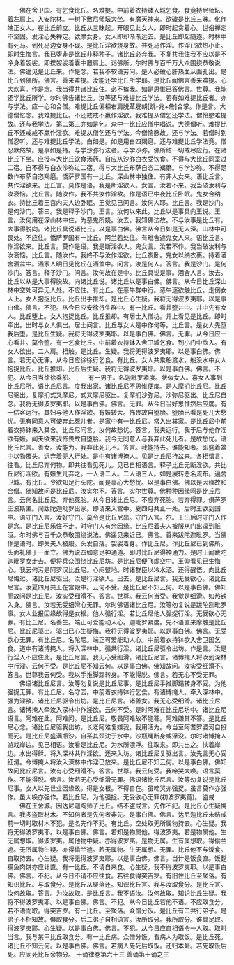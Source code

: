 <!-- { "loadSidebar": true } -->
　　佛在舍卫国。有乞食比丘。名难提。中前着衣持钵入城乞食。食竟持尼师坛。着左肩上。入安陀林。一树下敷尼师坛大坐。有魔天神来。欲破是比丘三昧。化作端正女人。在比丘前立。比丘从三昧起。开眼见此女人。即时起贪着心。世俗禅定不坚固。发淫心失禅定。欲摩女身。女人即却渐渐远去。是比丘即起随逐。时林中有死马。到死马边女身不现。是比丘淫欲烧身故。共死马作淫。作淫已欲热小止。即时生悔言。我已堕非是比丘非释种子。诸比丘必弃我。不复共我住我不应以是不净身着袈裟。即揲袈裟着囊中置肩上。诣佛所。尔时佛与百千万大众围绕恭敬说法。佛遥见是比丘来。作是念。若我不软语劳问。是人必破心肝热血从面孔出。是比丘到佛所。佛言。善来难提。汝能还学比丘所学耶。是比丘闻佛言善来难提。心大欢喜。作是念。我当得共诸比丘住。必不摈我。如是思惟已答佛言。世尊。我能还学比丘所学。尔时佛告诸比丘。汝等还与难提比丘学法。若有如难提比丘者。亦与学法。应一心和合僧。难提比丘偏袒右肩脱革屣胡[跳-兆+詹]合掌。作是言。大德僧忆念。我难提比丘。不还戒戒不羸作淫欲。我难提从僧乞还学法。僧怜愍难提故。还与我学法。第二第三亦如是乞。众中一比丘应僧中唱说。大德僧听。难提比丘不还戒戒不羸作淫欲。难提从僧乞还与学法。今僧怜愍故。还与学法。若僧时到僧忍听。还与难提比丘学法。白如是。如是用白四羯磨。还与难提比丘学法竟。僧忍默然故。是事如是持。与学沙弥行法者。与学沙弥。佛所结一切戒尽应行。在诸比丘下坐。应授与大比丘饮食汤药。自应从沙弥白衣受饮食。不得与大比丘同室过二宿。自不得与白衣沙弥过二宿。得与大比丘布萨自恣二羯磨。与学沙弥。不得足数作布萨自恣羯磨。憍萨罗国有一比丘。深山林中独住。有非人女来。语比丘言。共作淫欲来。比丘言。莫作是语。我是断淫欲人。女言。汝若不来。我当破汝利与汝衰恼。比丘言。随汝作。我不共汝作淫欲。作是语已中夜比丘卧眠。鬼女合纳衣。持比丘着王宫内夫人边卧眠。王觉见已问言。汝何人耶。比丘言。我是沙门。是何沙门。答曰。我是释子沙门。王言。汝何以来此。比丘以是事具向王说。王言。汝何用在深山林中住。为恶鬼所娆。汝去。我知佛法故。不与汝事是比丘有。大事得脱向。诸比丘具说诸比丘。以是事白佛。佛言从今日如是无人深。山林中可畏处。不应住。憍萨罗国有一比丘。阿兰若处住。有毗舍遮鬼女人来。语比丘言。作淫欲来。比丘言。莫作是语。我是断淫欲人。鬼女言。汝若不作。我当破汝利与汝衰恼。比丘言。随汝作。我终不与汝作淫欲。比丘夜卧。鬼女以纳衣裹。持着酒舍酒盆中。酒家人明日见比丘在酒盆中。问言。汝是何人。答言。我是沙门。是何沙门。答言。释子沙门。问言。汝何故在是中。比丘具说是事。酒舍人言。汝去。比丘以从是大事得脱故。向诸比丘说。诸比丘以是事白佛。佛言。从今日比丘深山林中空处可异无人处。不应住。有比丘。在恶牛群中行。恶牛逐欲触比丘。走倒女人上。女人抱捉比丘。比丘出手推却。是比丘心生疑。我将无得波罗夷耶。以是事白佛。佛言。不犯。从今日应安徐行牛群中。有一比丘。看井堕井中。井中先有女人。比丘堕上。女人抱捉比丘。比丘推却。有居士入僧坊。井上看见是比丘。即时牵出。出时与女人俱出。居士问言。比丘与女人是中作何等。比丘言。是女人先堕我后堕。是比丘生疑。我将无得波罗夷耶。以是事白佛。佛言。无罪。从今日应一心看井。莫令堕。有一乞食比丘。中前着衣持钵入舍卫城乞食。到小门中欲入。有女人欲出。二人肩。相触。是比丘。生疑。我将无得波罗夷耶。以是事白佛。佛言。若无心无罪。从今日应徐徐行乞食。有比丘。女人共乘船渡水。船没水中女人抱捉比丘。比丘推却。比丘后生疑。我将无得波罗夷耶。以是事白佛。佛言。不犯。从今日当徐徐乘船。
　　有一男子。名迦毗罗紧度。状似女人。喜女人事到比丘尼所。语比丘尼言。度我出家。诸比丘尼不思惟便度。是人摩扪比丘尼。比丘尼驱出。复摩扪式叉摩尼。式叉摩尼驱出。复摩扪沙弥尼。沙弥尼驱出。比丘尼自念。我将无得波罗夷耶。以是事白佛。佛言。无罪。从今日当好思惟然后应度。有一估客远行。其妇与他人作淫欲。有娠转大。怖畏故自堕胎。堕胎已看是死儿大愁忧。无有同意人可使弃此死儿者。是家中有一比丘尼。常入出其家。是比丘尼中前着衣持钵来入其舍。比丘尼问言。汝何故愁忧。答言。我夫远行。我于后与他作淫欲有娠。闻夫欲来我怖畏故自堕胎。我今无同意人与我弃此死儿者。是故愁忧。语比丘尼言。善女。汝能为。我弃此死儿不。答言。我能持去。谁能知者。即盛着盆中以物覆头。远弃着无人行处。是中有诸博掩人。见是比丘尼持盆来。各相谓言。往看。比丘尼弃何物。即共往看见死儿。见已自相语言。释子比丘无断淫欲。共比丘尼行淫欲。有娠生儿弃之。一人语二人。二人语三人。如是展转恶名流布。遍舍卫城。有比丘。少欲知足行头陀。闻是事心大愁忧。以是事白佛。佛以是因缘故和合僧。佛知故问是比丘尼。汝实尔不。答言。实尔世尊。佛种种因缘呵是比丘尼言。云何名比丘尼。弃他死胎。从今日诸比丘尼。不应弃死胎。若弃得罪。俱萨罗王波斯匿。闻跋陀迦毗罗出家。即请来入宫中。夏四月共止一处。后时王欲到园中。语守门人言。汝好守门。莫令是比丘尼出。守门人言。尔。王出后时守门人作是念。是比丘尼乐住不走。时守门人有余因缘。比丘尼着夫人被服从门出迳到祇洹。尔时佛与百千众恭敬围绕说法。佛遥见来近已。佛言。善来跋陀迦毗罗。当佛作是语时。即失夫人被服。头发自落。袈裟着身。作比丘尼。作比丘尼已到佛所。头面礼佛于一面立。佛为说四如意足神通道。即时比丘尼得神通力。是时王闻跋陀迦毗罗女走去。便将兵众围绕比丘尼坊。是比丘尼便飞虚空中。王仰看见已生悔心。我云何污是阿罗汉比丘尼。心闷躄地。时诸群臣以冷水洒。还得醒悟。向比丘尼悔过。诸比丘尼驱出。汝是行淫欲人。出去。是比丘尼言。我无受欲心。诸比丘尼言。汝夏四月共王在宫殿中。云何不受。是比丘尼不知云何。以是事白佛。佛知而故问是比丘尼。汝实受细滑不。答言。世尊。我云何当受。我觉是细滑。如热铁入身。佛言。汝若无受细滑心无罪。尔时佛语诸比丘尼。汝等勿复说是跋陀迦毗罗事。女人业报因缘故得是女根。他人强行淫。若比丘尼他人强捉行淫。无受欲心无罪。有比丘尼。名善生。端正可爱能动人心。迦毗罗紧度。先不语直来摩触是比丘尼。比丘尼驱出。驱出已心生疑悔。我将无得波罗夷耶。以是事白佛。佛言。无受欲心无罪。有比丘尼。名陀尼。端正可爱能动人心。中前着衣持钵欲入舍卫国乞食。道中有诸博掩人。将入深林中。强共行淫。诸比丘尼驱令出坊。作是言。汝是行淫人不应住此。是比丘尼言。我无心受细滑。诸比丘尼言。诸博掩人将汝到深林中行淫。云何不受。是比丘尼不知云何。以是事白佛。佛知故问。汝实受细滑不。答言。世尊我云何受。我以手推脚蹋转身。不能得脱。佛言。若无心不受无罪。
　　佛语诸比丘尼言。汝等勿复说是比丘尼事。是比丘尼手推脚蹋转身不受。为他强捉无罪。有比丘尼。名守园。中前着衣持钵行乞食。有诸博掩人。牵入深林中。强为淫欲。诸比丘尼驱令出坊。是比丘尼言。诸善女。我无心受细滑。诸比丘尼言。诸博掩人牵汝入深林中作淫欲。云何不受。是时阿难在比丘尼坊中。诸比丘尼语言。阿难在此。阿难问。是比丘尼。敬畏阿难故不能答。阿难嫌其不答。是比丘尼心念。诸比丘尼驱我出坊。长老阿难复嫌我。我用活为。今当至阿耆罗婆河自投而死。是比丘尼盛满瓶沙。自系其颈沈于水中。沙瓶绳断身或浮没。尔时诸博掩人游戏岸边。见已相语。汝看是比丘尼。为水所漂浮。往取来。即共出之。扶着岸边。水出得稣。将入深林共作淫欲。还来入坊。诸比丘尼复驱出言。汝先言无心受细滑。今博掩人将汝入深林中作淫已放来。是比丘尼不知云何。以是事白佛。佛知故问比丘尼言。汝有心受细滑不。答言。世尊。我云何受。我啼哭大唤。语言莫作。不能得脱。佛言。汝若无心受细滑无罪。佛语诸比丘尼言。汝等勿复说是比丘尼事。女人以先世业因缘故。得是女根。不得自在。虽啼哭亦强捉。虽言莫作亦强作。虽大唤亦强作。若比丘尼。为他强捉。无受欲心无罪(初波罗夷竟)。
盗戒
　　佛在王舍城。因达尼迦陶师子比丘。结不盗戒言。先作不犯。是比丘心生疑悔言。我多盗取材木。不知何者是先何者非先。是事白佛。佛言。达尼迦比丘未结戒前一切时取材木不犯。是名先作不犯。有比丘。空处取无所属物持去。心生疑。我将无得波罗夷耶。以是事白佛。佛言。若知是物属他。得波罗夷。若是物属他。生无属想取。得波罗夷。属他物中疑。亦得波罗夷。是物无属。生有属想取。得偷兰遮。无所属物生疑。亦得偷兰遮。若无属物。生无属想。无罪。比丘他不与饭食。自取持去。心生疑。我将无得波罗夷耶。以是事白佛。佛言。当计是饭食直。饭麨糒鱼肉饼亦应计直。有一比丘。不请自来食。心生疑。我不得波罗夷耶。以是事白佛。佛言。不犯。从今日不请不应往食。若往食得突吉罗。有旧住比丘至聚落。有知识比丘。与取食分。是比丘从聚落还。知识比丘言。我与汝取食分。是比丘言。汝何故取。答言。为汝故取。是比丘言。我不语汝。汝何故取。知识比丘生疑。我将不得波罗夷耶。以是事白佛。佛言。不犯。从今日比丘若他不语。不应取食分。若不语而取。得突吉罗。有一比丘。至聚落。众僧分饭。是比丘有二共行弟子。是弟子不相知故。俱取食分。后二弟子自相语言。汝所取分。我所取分。谁具足取。得波罗夷耶。心生疑。以是事白佛。佛言。不犯。从今日应自相语令一人取。取时当言。我与某甲比丘取食分。有一比丘病。众僧分饭。看病人为取饭。是比丘死。诸比丘不知云何。以是事白佛。佛言。若病人先死后取饭。还归本处。若先取饭后死。应同死比丘余物分。
十诵律卷第六十三
善诵第十诵之三
